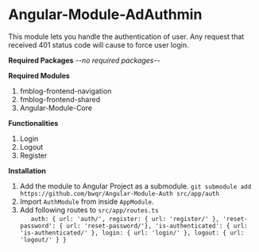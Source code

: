 # Angular-Module-AdAuthmin

This module lets you handle the authentication of user. Any request that received 401 status code will cause to force user login. 

**Required Packages**
*--no required packages--*

**Required Modules**
1. fmblog-frontend-navigation
2. fmblog-frontend-shared
3. Angular-Module-Core

**Functionalities**
1. Login
2. Logout
3. Register

**Installation**
1. Add the module to Angular Project as a submodule. 
`git submodule add https://github.com/bwqr/Angular-Module-Auth src/app/auth`
2. Import `AuthModule` from inside `AppModule`.
3. Add following routes to `src/app/routes.ts`  
`   
auth: {
      url: 'auth/',
      register: { url: 'register/' },
      'reset-password': { url: 'reset-password/'},
      'is-authenticated': { url: 'is-authenticated/' },
      login: { url: 'login/' },
      logout: { url: 'logout/' }
    }
`